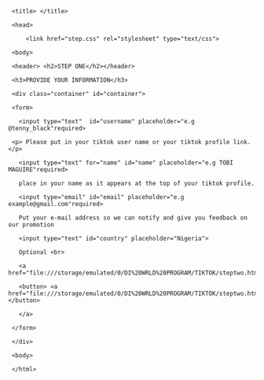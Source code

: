 <html> 

<head>

     <title> </title>

     <head>

         <link href="step.css" rel="stylesheet" type="text/css">    

     <body>

     <header> <h2>STEP ONE</h2></header>

     <h3>PROVIDE YOUR INFORMATION</h3>

     <div class="container" id="container">

     <form>

       <input type="text"  id="username" placeholder="e.g @tenny_black"required>

     <p> Please put in your tiktok user name or your tiktok profile link.</p>

       <input type="text" for="name" id="name" placeholder="e.g TOBI MAGUIRE"required>

       place in your name as it appears at the top of your tiktok profile.

       <input type="email" id="email" placeholder="e.g example@gmail.com"required>

       Put your e-mail address so we can notify and give you feedback on our promotion

       <input type="text" id="country" placeholder="Nigeria">

       Optional <br>

       <a href="file:///storage/emulated/0/DI%20WRLD%20PROGRAM/TIKTOK/steptwo.html">

       <button> <a href="file:///storage/emulated/0/DI%20WRLD%20PROGRAM/TIKTOK/steptwo.html">SUBMIT</a></button>

       </a>

     </form>

     </div>

     <body>

     </html>

